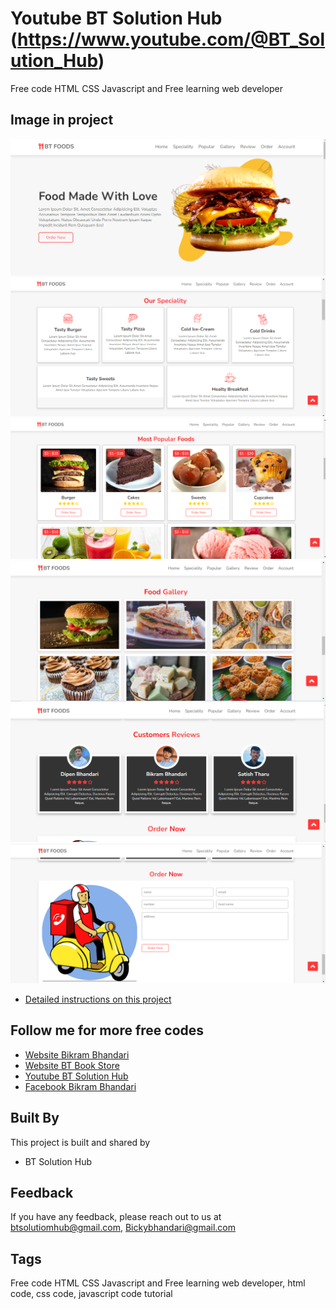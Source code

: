 
# Youtube BT Solution Hub (https://www.youtube.com/@BT_Solution_Hub)

Free code HTML CSS Javascript and Free learning web developer 



## Image in project

![Alt text](pic/pic1.PNG "CALCULATOR DESIGN") 
![Alt text](pic/pic2.PNG "CALCULATOR DESIGN") 
![Alt text](pic/pic3.PNG "CALCULATOR DESIGN") 
![Alt text](pic/pic4.PNG "CALCULATOR DESIGN") 
![Alt text](pic/pic5.PNG "CALCULATOR DESIGN") 
![Alt text](pic/pic6.PNG "CALCULATOR DESIGN") 
- [Detailed instructions on this project](https://www.youtube.com/@BT_Solution_Hub)


## Follow me for more free codes

- [Website Bikram Bhandari](https://bikramb.netlify.app/)
- [Website BT Book Store](https://btbookstore.netlify.app/)
 - [Youtube BT Solution Hub](https://www.youtube.com/@BT_Solution_Hub)
 - [Facebook Bikram Bhandari](https://www.facebook.com/BikramBhandari01)


## Built By

This project is built and shared by

- BT Solution Hub


## Feedback

If you have any feedback, please reach out to us at btsolutiomhub@gmail.com, Bickybhandari@gmail.com


## Tags

Free code HTML CSS Javascript and Free learning web developer, html code, css code, javascript code tutorial

